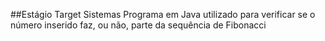##Estágio Target Sistemas
Programa em Java utilizado para verificar se o número inserido faz, ou não, parte da sequência de Fibonacci

